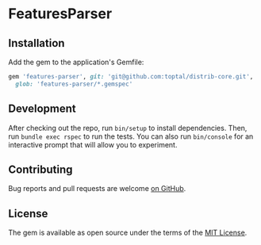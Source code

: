 # FeaturesParser

## Installation

Add the gem to the application's Gemfile:

```ruby
gem 'features-parser', git: 'git@github.com:toptal/distrib-core.git',
  glob: 'features-parser/*.gemspec'
```

## Development

After checking out the repo, run `bin/setup` to install dependencies. Then, run `bundle exec rspec` to run the tests. You can also run `bin/console` for an interactive prompt that will allow you to experiment.

## Contributing

Bug reports and pull requests are welcome [on GitHub](https://github.com/toptal/distrib-core/issues).

## License

The gem is available as open source under the terms of the [MIT License](https://opensource.org/licenses/MIT).
